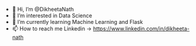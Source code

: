 - 👋 Hi, I’m @DikheetaNath
- 👀 I’m interested in Data Science
- 🌱 I’m currently learning Machine Learning and Flask
- 📫 How to reach me Linkedin -> https://www.linkedin.com/in/dikheeta-nath


<!---
DikheetaNath/DikheetaNath is a ✨ special ✨ repository because its `README.md` (this file) appears on your GitHub profile.
You can click the Preview link to take a look at your changes.
--->

